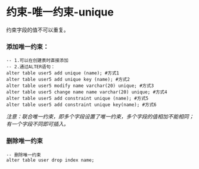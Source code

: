 # 约束-唯一约束-unique

约束字段的值不可以重复。

### 添加唯一约束：

```mysql
-- 1.可以在创建表时直接添加
-- 2.通过ALTER语句：
alter table user5 add unique (name); #方式1
alter table user5 add unique key (name); #方式2
alter table user5 modify name varchar(20) unique; #方式3
alter table user5 change name name varchar(20) unique; #方式4
alter table user5 add constraint unique (name); #方式5
alter table user5 add constraint unique key(name); #方式6
```



*注意：联合唯一约束，即多个字段设置了唯一约束，多个字段的值相加不能相同；有一个字段不同即可插入。*

### 删除唯一约束

```mysql
-- 删除唯一约束
alter table user drop index name;
```



